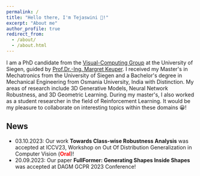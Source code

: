 ```yaml
---
permalink: /
title: "Hello there, I'm Tejaswini 👋!"
excerpt: "About me"
author_profile: true
redirect_from: 
  - /about/
  - /about.html
---
```

I am a PhD candidate from the [Visual-Computing Group](https://www.vc.informatik.uni-siegen.de/) at the University of Siegen, guided by [Prof.Dr.-Ing. Margret Keuper](https://scholar.google.de/citations?user=KMqMQAcAAAAJ&hl=de). I received my Master's in Mechatronics from the University of Siegen and a Bachelor's degree in Mechanical Engineering from Osmania University, India with Distinction. My areas of research include 3D Generative Models, Neural Network Robustness, and 3D Geometric Learning. During my master's, I also worked as a student researcher in the field of Reinforcement Learning. It would be my pleasure to collaborate on interesting topics within these domains 😀!

News
------
* 03.10.2023: Our work **Towards Class-wise Robustness Analysis** was accepted at ICCV23, Workshop on Out Of Distribution Generalization in Computer Vision (<span style="color:red">**Oral**</span>)!
* 20.09.2023: Our paper **FullFormer: Generating Shapes Inside Shapes** was accepted at DAGM GCPR 2023 Conference!
